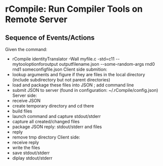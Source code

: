 rCompile: Run Compiler Tools on Remote Server
=============================================

## Sequence of Events/Actions

Given the command:
 * rCompile identityTranslator -Wall myfile.c -std=c11 --mytooloptionforoutput outputfilename.json --some-random-args rnd0 rnd1 someconfigfile.json 
Client side submition:
 * lookup arguments and figure if they are files in the local directory (include subdirectory but not parent directories)
 * load and package these files into JSON ; add command line
 * submit JSON to server (found in configuration: ~/.rCompile/config.json)
Server side:
 * receive JSON
 * create temporary directory and cd there
 * build files
 * launch command and capture stdout/stderr
 * capture all created/changed files
 * package JSON reply: stdout/stderr and files
 * reply
 * remove tmp directory
Client side:
 * receive reply
 * write the files
 * save stdout/stderr
 * diplay stdout/stderr

